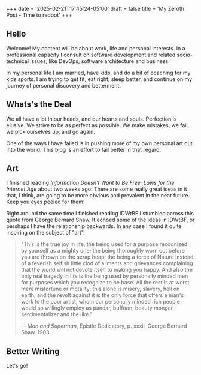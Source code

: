 +++
date = '2025-02-21T17:45:24-05:00'
draft = false
title = 'My Zeroth Post - Time to reboot'
+++
## Hello
Welcome!  My content will be about work, life and personal interests.  In a professional capacity I consult on software development and related socio-technical issues, like DevOps, software architecture and business.

In my personal life I am married, have kids, and do a bit of coaching for my kids sports.  I am trying to get fit, eat right, sleep better, and continue on my journey of personal discovery and betterment.

## Whats's the Deal
We all have a lot in our heads, and our hearts and souls. Perfection is elusive. We strive to be as perfect as possible. We make mistakes, we fail, we pick ourselves up, and go again.

One of the ways I have failed is in pushing more of my own personal art out into the world.  This blog is an effort to fail better in that regard.

## Art
I finished reading _Information Doesn't Want to Be Free: Laws for the Internet Age_ about two weeks ago.  There are some really great ideas in it that, I think, are going to be more obvious and prevalent in the near future.  Keep you eyes peeled for them!

Right around the same time I finished reading IDWtBF I stumbled across this quote from George Bernard Shaw.  It echoed some of the ideas in IDWtBF, or pershaps I have the relationship backwards. In any case I found it quite inspiring on the subject of "art".

>"This is the true joy in life, the being used for a purpose recognized by yourself as a mighty one; the being thoroughly worn out before you are thrown on the scrap heap; the being a force of Nature instead of a feverish selfish little clod of ailments and grievances complaining that the world will not devote itself to making you happy.  And also the only real tragedy in life is the being used by personally minded men for purposes which you recognize to be base.  All the rest is at worst mere misfortune or motality: this alone is misery, slavery, hell on earth; and the revolt against it is the only force that offers a man's work to the poor artist, whom our personally minded rich people would so willingly employ as pandar, buffoon, beauty monger, sentimentalizer and the like."
>
> -- _Man and Superman_, Epistle Dedicatory, p. xxxii, George Bernard Shaw, 1903

## Better Writing
Let's go!